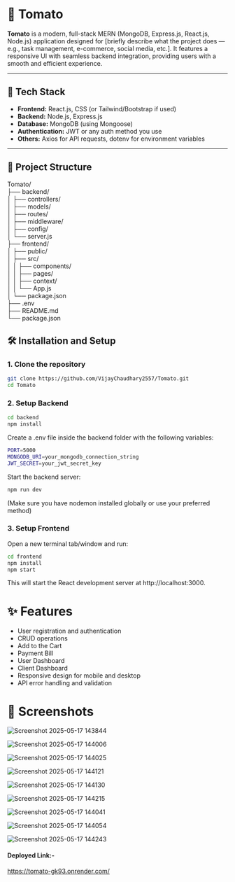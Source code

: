 # 🍅 Tomato

**Tomato** is a modern, full-stack MERN (MongoDB, Express.js, React.js, Node.js) application designed for [briefly describe what the project does — e.g., task management, e-commerce, social media, etc.]. It features a responsive UI with seamless backend integration, providing users with a smooth and efficient experience.

---

## 🚀 Tech Stack

- **Frontend:** React.js, CSS (or Tailwind/Bootstrap if used)  
- **Backend:** Node.js, Express.js  
- **Database:** MongoDB (using Mongoose)  
- **Authentication:** JWT or any auth method you use  
- **Others:** Axios for API requests, dotenv for environment variables  

---

## 📁 Project Structure

Tomato/  
├── backend/  
│ ├── controllers/  
│ ├── models/  
│ ├── routes/  
│ ├── middleware/  
│ ├── config/  
│ └── server.js  
├── frontend/  
│ ├── public/  
│ ├── src/  
│ │ ├── components/  
│ │ ├── pages/  
│ │ ├── context/  
│ │ └── App.js  
│ └── package.json  
├── .env  
├── README.md  
└── package.json  

## 🛠️ Installation and Setup

### 1. Clone the repository

```bash
git clone https://github.com/VijayChaudhary2557/Tomato.git
cd Tomato
```


### 2. Setup Backend
```bash
cd backend
npm install
```

Create a .env file inside the backend folder with the following variables:

```bash
PORT=5000
MONGODB_URI=your_mongodb_connection_string
JWT_SECRET=your_jwt_secret_key
```

Start the backend server:
```bash
npm run dev
```
(Make sure you have nodemon installed globally or use your preferred method)

### 3. Setup Frontend
Open a new terminal tab/window and run:

```bash
cd frontend
npm install
npm start
```

This will start the React development server at http://localhost:3000.

# ✨ Features

- User registration and authentication
- CRUD operations
- Add to the Cart
- Payment Bill
- User Dashboard
- Client Dashboard
- Responsive design for mobile and desktop
- API error handling and validation

# 📸 Screenshots

![Screenshot 2025-05-17 143844](https://github.com/user-attachments/assets/95235906-7657-4bb4-ae9b-eeaea1c4c654)

![Screenshot 2025-05-17 144006](https://github.com/user-attachments/assets/6ddf3d10-4064-444b-bbfe-e0a8f6ebe5d0)

![Screenshot 2025-05-17 144025](https://github.com/user-attachments/assets/4812b0cc-fe3d-48c9-bbc7-fc7d5164f639)

![Screenshot 2025-05-17 144121](https://github.com/user-attachments/assets/4da31127-bff1-4a17-8a19-85a12ac07173)

![Screenshot 2025-05-17 144130](https://github.com/user-attachments/assets/7f875a45-bf03-4760-be83-37cb794ac7c5)

![Screenshot 2025-05-17 144215](https://github.com/user-attachments/assets/12a0930a-dd49-4857-925c-0ca7600a0f68)

![Screenshot 2025-05-17 144041](https://github.com/user-attachments/assets/d6f781af-ee6b-46ba-9ed9-8a10f0cc053c)

![Screenshot 2025-05-17 144054](https://github.com/user-attachments/assets/5059b576-8d57-4c03-b1e1-9861f499ef72)

![Screenshot 2025-05-17 144243](https://github.com/user-attachments/assets/64d89a75-5164-4888-b258-7bc54a6f0034)


#### Deployed Link:-
https://tomato-gk93.onrender.com/















